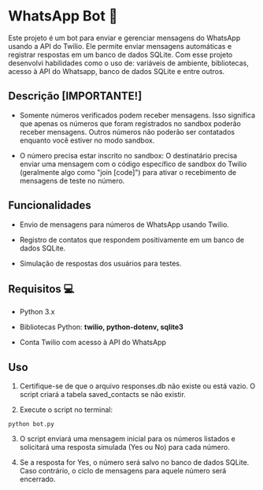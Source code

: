 # WhatsApp Bot 📱
Este projeto é um bot para enviar e gerenciar mensagens do WhatsApp usando a API do Twilio. Ele permite enviar mensagens automáticas e registrar respostas em um banco de dados SQLite.
Com esse projeto desenvolvi habilidades como o uso de: variáveis de ambiente, bibliotecas, acesso à API do Whatsapp, banco de dados SQLite e entre outros.

## Descrição [IMPORTANTE!]

- Somente números verificados podem receber mensagens. Isso significa que apenas os números que foram registrados no sandbox poderão receber mensagens. Outros números não poderão ser contatados enquanto você estiver no modo sandbox.
  
- O número precisa estar inscrito no sandbox: O destinatário precisa enviar uma mensagem com o código específico de sandbox do Twilio (geralmente algo como "join [code]") para ativar o recebimento de mensagens de teste no número.

## Funcionalidades 
- Envio de mensagens para números de WhatsApp usando Twilio.

- Registro de contatos que respondem positivamente em um banco de dados SQLite.

- Simulação de respostas dos usuários para testes.

## Requisitos 💻
- Python 3.x 

- Bibliotecas Python: **twilio, python-dotenv, sqlite3**

- Conta Twilio com acesso à API do WhatsApp

## Uso
1. Certifique-se de que o arquivo responses.db não existe ou está vazio. O script criará a tabela saved_contacts se não existir.

2. Execute o script no terminal: <br>
```
python bot.py
```
3. O script enviará uma mensagem inicial para os números listados e solicitará uma resposta simulada (Yes ou No) para cada número.

4. Se a resposta for Yes, o número será salvo no banco de dados SQLite. Caso contrário, o ciclo de mensagens para aquele número será encerrado.
